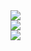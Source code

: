 <img   align="center" src="https://github-readme-stats.vercel.app/api?username=hocha113&locale=cn&line_height=33&show_icons=true&hide=&theme=dark&rank_icon=percentile"/>

<div ><img  src="https://github-profile-trophy.vercel.app/?username=hocha113&theme=gruvbox&row=1&column=5&no-frame=true&no-bg=true" /><br/></div>

<img   align="center" src="https://github-readme-stats.vercel.app/api/top-langs/?username=hocha113&locale=cn&line_height=33&theme=dark&langs_count=5&layout=compact&custom_title=常用的开发语言"/>
